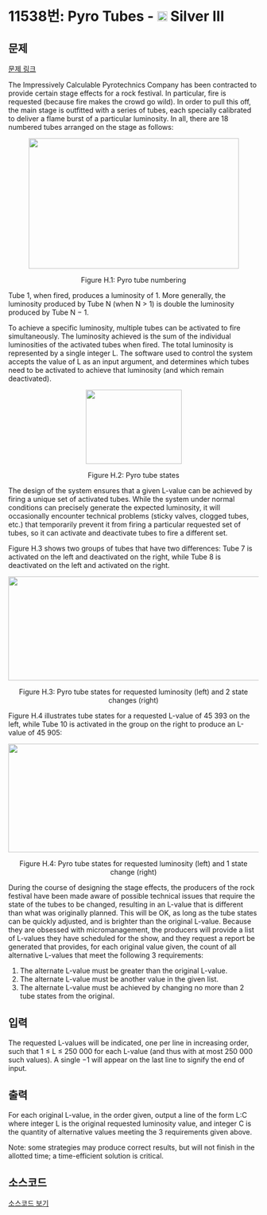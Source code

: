 # 11538번: Pyro Tubes - <img src="https://static.solved.ac/tier_small/8.svg" style="height:20px" /> Silver III

<!-- performance -->

<!-- 문제 제출 후 깃허브에 푸시를 했을 때 제출한 코드의 성능이 입력될 공간입니다.-->

<!-- end -->

## 문제

[문제 링크](https://boj.kr/11538)


<p>The Impressively Calculable Pyrotechnics Company has been contracted to provide certain stage effects for a rock festival. In particular, fire is requested (because fire makes the crowd go wild). In order to pull this off, the main stage is outfitted with a series of tubes, each specially calibrated to deliver a flame burst of a particular luminosity. In all, there are 18 numbered tubes arranged on the stage as follows:</p>

<p style="text-align: center;"><img alt="" src="https://onlinejudgeimages.s3-ap-northeast-1.amazonaws.com/problem/11538/1.png" style="height:262px; width:423px"></p>

<p style="text-align: center;">Figure H.1: Pyro tube numbering</p>

<p>Tube 1, when fired, produces a luminosity of 1. More generally, the luminosity produced by Tube N (when N &gt; 1) is double the luminosity produced by Tube N − 1.</p>

<p>To achieve a specific luminosity, multiple tubes can be activated to fire simultaneously. The luminosity achieved is the sum of the individual luminosities of the activated tubes when fired. The total luminosity is represented by a single integer L. The software used to control the system accepts the value of L as an input argument, and determines which tubes need to be activated to achieve that luminosity (and which remain deactivated).</p>

<p style="text-align: center;"><img alt="" src="https://onlinejudgeimages.s3-ap-northeast-1.amazonaws.com/problem/11538/2.png" style="height:149px; width:193px"></p>

<p style="text-align: center;">Figure H.2: Pyro tube states</p>

<p>The design of the system ensures that a given L-value can be achieved by firing a unique set of activated tubes. While the system under normal conditions can precisely generate the expected luminosity, it will occasionally encounter technical problems (sticky valves, clogged tubes, etc.) that temporarily prevent it from firing a particular requested set of tubes, so it can activate and deactivate tubes to fire a different set.</p>

<p>Figure H.3 shows two groups of tubes that have two differences: Tube 7 is activated on the left and deactivated on the right, while Tube 8 is deactivated on the left and activated on the right.</p>

<p style="text-align: center;"><img alt="" src="https://onlinejudgeimages.s3-ap-northeast-1.amazonaws.com/problem/11538/3.png" style="height:209px; width:591px"></p>

<p style="text-align: center;">Figure H.3: Pyro tube states for requested luminosity (left) and 2 state changes (right)</p>

<p>Figure H.4 illustrates tube states for a requested L-value of 45 393 on the left, while Tube 10 is activated in the group on the right to produce an L-value of 45 905:</p>

<p style="text-align: center;"><img alt="" src="https://onlinejudgeimages.s3-ap-northeast-1.amazonaws.com/problem/11538/4.png" style="height:218px; width:592px"></p>

<p style="text-align: center;">Figure H.4: Pyro tube states for requested luminosity (left) and 1 state change (right)</p>

<p>During the course of designing the stage effects, the producers of the rock festival have been made aware of possible technical issues that require the state of the tubes to be changed, resulting in an L-value that is different than what was originally planned. This will be OK, as long as the tube states can be quickly adjusted, and is brighter than the original L-value. Because they are obsessed with micromanagement, the producers will provide a list of L-values they have scheduled for the show, and they request a report be generated that provides, for each original value given, the count of all alternative L-values that meet the following 3 requirements:</p>

<ol>
<li>The alternate L-value must be greater than the original L-value.</li>
<li>The alternate L-value must be another value in the given list.</li>
<li>The alternate L-value must be achieved by changing no more than 2 tube states from the original.</li>
</ol>



## 입력


<p>The requested L-values will be indicated, one per line in increasing order, such that 1 ≤ L ≤ 250 000 for each L-value (and thus with at most 250 000 such values). A single −1 will appear on the last line to signify the end of input.</p>



## 출력


<p>For each original L-value, in the order given, output a line of the form L:C where integer L is the original requested luminosity value, and integer C is the quantity of alternative values meeting the 3 requirements given above.</p>

<p>Note: some strategies may produce correct results, but will not finish in the allotted time; a time-efficient solution is critical.</p>



## 소스코드

[소스코드 보기](Pyro%20Tubes.py)